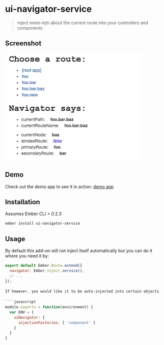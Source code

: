 # ui-navigator-service
> inject _meta-info_ about the current route into your controllers and components

## Screenshot

![ ](ui-navigator.gif)


## Demo

Check out the demo app to see it in action: [demo app](https://ui-navigator-service.firebaseapp.com)

## Installation

Assumes Ember CLI > 0.2.3

````bash
ember install ui-navigator-service
````

## Usage

By default this add-on will not inject itself automatically but you can do it where you need it by:

````javascript
export default Ember.Route.extend({
  navigator: Ember.inject.service(),
  // ...
});

If however, you would like it to be auto-injected into certain objects you _can_ specify that in your `config/environment.js` file. If, for instance, you wanted to have _all_ Components get the service injected automatically, you would add the following:

````javascript
module.exports = function(environment) {
  var ENV = {
    uiNavigator: {
      injectionFactories: [ 'component' ]
    }
  }
}
````
